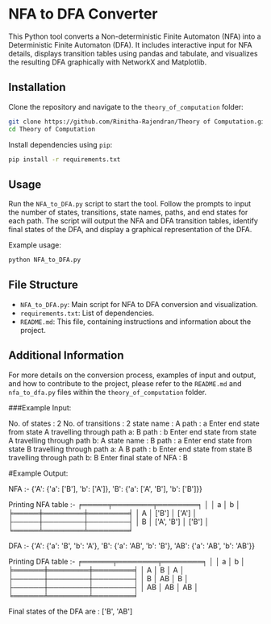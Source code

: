 # NFA to DFA Converter

This Python tool converts a Non-deterministic Finite Automaton (NFA) into a Deterministic Finite Automaton (DFA). It includes interactive input for NFA details, displays transition tables using pandas and tabulate, and visualizes the resulting DFA graphically with NetworkX and Matplotlib.

## Installation

Clone the repository and navigate to the `theory_of_computation` folder:

```bash
git clone https://github.com/Rinitha-Rajendran/Theory of Computation.git
cd Theory of Computation
```

Install dependencies using `pip`:

```bash
pip install -r requirements.txt
```

## Usage

Run the `NFA_to_DFA.py` script to start the tool. Follow the prompts to input the number of states, transitions, state names, paths, and end states for each path. The script will output the NFA and DFA transition tables, identify final states of the DFA, and display a graphical representation of the DFA.

Example usage:

```bash
python NFA_to_DFA.py
```

## File Structure

- `NFA_to_DFA.py`: Main script for NFA to DFA conversion and visualization.
- `requirements.txt`: List of dependencies.
- `README.md`: This file, containing instructions and information about the project.


## Additional Information

For more details on the conversion process, examples of input and output, and how to contribute to the project, please refer to the `README.md` and `nfa_to_dfa.py` files within the `theory_of_computation` folder.

###Example Input:

No. of states : 2
No. of transitions : 2
state name : A
path : a
Enter end state from state A travelling through path a:
B
path : b
Enter end state from state A travelling through path b:
A
state name : B
path : a
Enter end state from state B travelling through path a:
A B
path : b
Enter end state from state B travelling through path b:
B
Enter final state of NFA :
B

#Example Output:

NFA :-
{'A': {'a': ['B'], 'b': ['A']}, 'B': {'a': ['A', 'B'], 'b': ['B']}}

Printing NFA table :-
╒═════╤════════╤════════╕
│     │ a      │ b      │
╞═════╪════════╪════════╡
│ A   │ ['B']  │ ['A']  │
├─────┼────────┼────────┤
│ B   │ ['A', 'B'] │ ['B']  │
╘═════╧════════╧════════╛

DFA :-
{'A': {'a': 'B', 'b': 'A'}, 'B': {'a': 'AB', 'b': 'B'}, 'AB': {'a': 'AB', 'b': 'AB'}}

Printing DFA table :-
╒══════╤════════╤════════╕
│      │ a      │ b      │
╞══════╪════════╪════════╡
│ A    │ B      │ A      │
├──────┼────────┼────────┤
│ B    │ AB     │ B      │
├──────┼────────┼────────┤
│ AB   │ AB     │ AB     │
╘══════╧════════╧════════╛

Final states of the DFA are :  ['B', 'AB']

